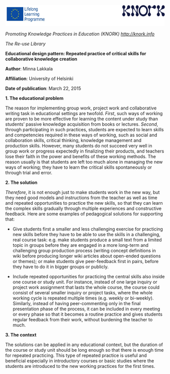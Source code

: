 <img src="img016/media/image01.png" width="624" height="65" />

*Promoting Knowledge Practices in Education (KNORK) http://knork.info*

*The Re-use Library*

**Educational design pattern: Repeated practice of critical skills for collaborative knowledge creation**

**Author**: Minna Lakkala

**Affiliation**: University of Helsinki

**Date of publication**: March 22, 2015

**1. The educational problem**

The reason for implementing group work, project work and collaborative writing task in educational settings are twofold. *First*, such ways of working are proven to be more effective for learning the content under study than students’ passive knowledge acquisition from books or lectures. *Second*, through participating in such practices, students are expected to learn skills and competencies required in these ways of working, such as social and collaboration skills, critical thinking, knowledge management and production skills. However, many students do not succeed very well in group work or progress expectedly in finalizing their products, and teachers lose their faith in the power and benefits of these working methods. The reason usually is that students are left too much alone in managing the new ways of working; they have to learn the critical skills spontaneously or through trial and error.

**2. The solution**

*Therefore*, it is not enough just to make students work in the new way, but they need good models and instructions from the teacher as well as time and repeated opportunities to practice the new skills, so that they can learn the complex skills gradually through multiple experiences and constructive feedback. Here are some examples of pedagogical solutions for supporting that:

-   Give students first a smaller and less challenging exercise for practicing new skills before they have to be able to use the skills in a challenging, real course task: e.g. make students produce a small text from a limited topic in groups before they are engaged in a more long-term and challenging group production process (writing concept definitions in wiki before producing longer wiki articles about open-ended questions or themes); or make students give peer-feedback first in pairs, before they have to do it in bigger groups or publicly.

-   Include repeated opportunities for practicing the central skills also inside one course or study unit. For instance, instead of one large inquiry or project work assignment that lasts the whole course, the course could consist of several smaller inquiry or project tasks, where the whole working cycle is repeated multiple times (e.g. weekly or bi-weekly). Similarly, instead of having peer-commenting only in the final presentation phase of the process, it can be included in every meeting or every phase so that it becomes a routine practice and gives students regular feedback from their work, without burdening the teacher to much.

**3. The context**

The solutions can be applied in any educational context, but the duration of the course or study unit should be long enough so that there is enough time for repeated practicing. This type of repeated practice is useful and beneficial especially in introductory courses or basic studies where the students are introduced to the new working practices for the first times.
